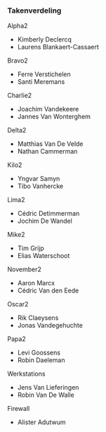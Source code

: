 ### Takenverdeling

Alpha2

- Kimberly Declercq
- Laurens Blankaert-Cassaert

Bravo2

- Ferre Verstichelen
- Santi Meremans

Charlie2

- Joachim Vandekeere
- Jannes Van Wonterghem

Delta2

- Matthias Van De Velde
- Nathan Cammerman

Kilo2

- Yngvar Samyn
- Tibo Vanhercke

Lima2

- Cédric Detimmerman
- Jochim De Wandel

Mike2

- Tim Grijp
- Elias Waterschoot

November2

- Aaron Marcx
- Cédric Van den Eede

Oscar2

- Rik Claeysens
- Jonas Vandegehuchte

Papa2

- Levi Goossens
- Robin Daeleman

Werkstations

- Jens Van Lieferingen
- Robin Van De Walle

Firewall

- Alister Adutwum
